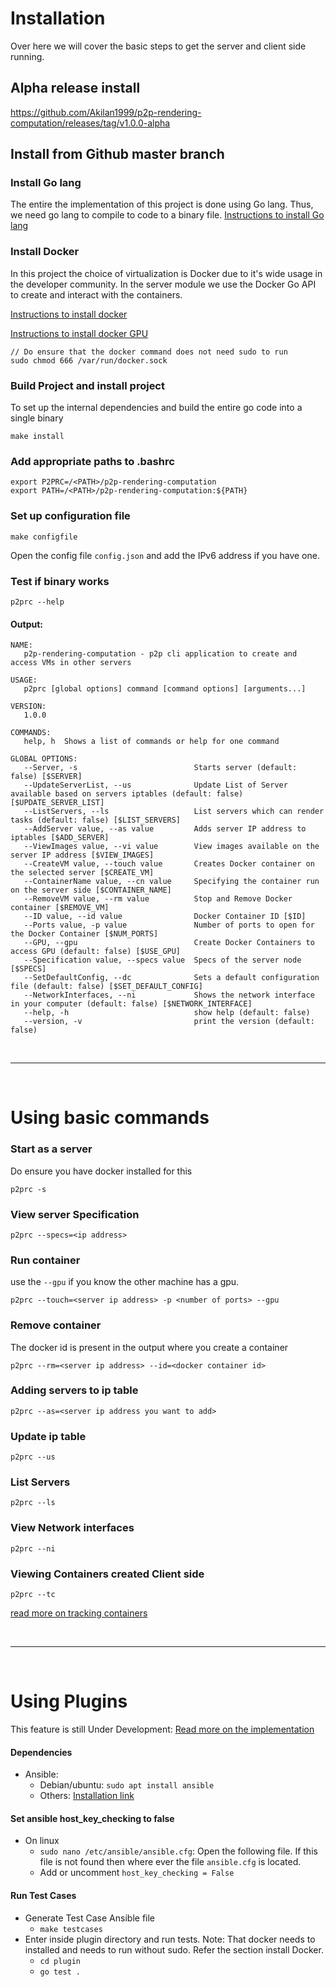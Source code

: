 # Installation 

Over here we will cover the basic steps to get the server and client side running. 

## Alpha release install 
https://github.com/Akilan1999/p2p-rendering-computation/releases/tag/v1.0.0-alpha

## Install from Github master branch 

### Install Go lang 
The entire the implementation of this project is done using Go lang. 
Thus, we need go lang to compile to code to a binary file.
[Instructions to install Go lang](https://golang.org/doc/install)

### Install Docker 
In this project the choice of virtualization is Docker due to it's wide usage 
in the developer community. In the server module we use the Docker Go API to create and
interact with the containers. 

[Instructions to install docker](https://docs.docker.com/get-docker/)

[Instructions to install docker GPU](https://docs.nvidia.com/datacenter/cloud-native/container-toolkit/install-guide.html#docker)
````
// Do ensure that the docker command does not need sudo to run
sudo chmod 666 /var/run/docker.sock
````

### Build Project and install project
To set up the internal dependencies and build the entire go code 
into a single binary
```
make install
```

### Add appropriate paths to .bashrc 
```
export P2PRC=/<PATH>/p2p-rendering-computation
export PATH=/<PATH>/p2p-rendering-computation:${PATH}
```

### Set up configuration file
```
make configfile 
```
Open the config file ```config.json``` and add the IPv6 address 
if you have one. 

### Test if binary works
```
p2prc --help
```
#### Output:
```
NAME:
   p2p-rendering-computation - p2p cli application to create and access VMs in other servers

USAGE:
   p2prc [global options] command [command options] [arguments...]

VERSION:
   1.0.0

COMMANDS:
   help, h  Shows a list of commands or help for one command

GLOBAL OPTIONS:
   --Server, -s                          Starts server (default: false) [$SERVER]
   --UpdateServerList, --us              Update List of Server available based on servers iptables (default: false) [$UPDATE_SERVER_LIST]
   --ListServers, --ls                   List servers which can render tasks (default: false) [$LIST_SERVERS]
   --AddServer value, --as value         Adds server IP address to iptables [$ADD_SERVER]
   --ViewImages value, --vi value        View images available on the server IP address [$VIEW_IMAGES]
   --CreateVM value, --touch value       Creates Docker container on the selected server [$CREATE_VM]
   --ContainerName value, --cn value     Specifying the container run on the server side [$CONTAINER_NAME]
   --RemoveVM value, --rm value          Stop and Remove Docker container [$REMOVE_VM]
   --ID value, --id value                Docker Container ID [$ID]
   --Ports value, -p value               Number of ports to open for the Docker Container [$NUM_PORTS]
   --GPU, --gpu                          Create Docker Containers to access GPU (default: false) [$USE_GPU]
   --Specification value, --specs value  Specs of the server node [$SPECS]
   --SetDefaultConfig, --dc              Sets a default configuration file (default: false) [$SET_DEFAULT_CONFIG]
   --NetworkInterfaces, --ni             Shows the network interface in your computer (default: false) [$NETWORK_INTERFACE]
   --help, -h                            show help (default: false)
   --version, -v                         print the version (default: false)  
```

<br>

--------------

<br>

# Using basic commands 

### Start as a server 
Do ensure you have docker installed for this 
```
p2prc -s 
```

### View server Specification 
```
p2prc --specs=<ip address>
```

### Run container 
use the ```--gpu``` if you know the other machine has a gpu. 
```
p2prc --touch=<server ip address> -p <number of ports> --gpu
```

### Remove container 
The docker id is present in the output where you create a container
```
p2prc --rm=<server ip address> --id=<docker container id> 
```

### Adding servers to ip table
```
p2prc --as=<server ip address you want to add> 
```

### Update ip table 
```
p2prc --us 
```

### List Servers 
```
p2prc --ls 
```

### View Network interfaces 
```
p2prc --ni
```

### Viewing Containers created Client side 
```
p2prc --tc
```
[read more on tracking containers](ClientImplementation.md#tracking-containers) 

<br>

--------------

<br>

# Using Plugins 
This feature is still Under Development:
[Read more on the implementation](PluginImplementation.md)

#### Dependencies
- Ansible:
  - Debian/ubuntu: ```sudo apt install ansible```
  - Others: [Installation link](https://ansible-tips-and-tricks.readthedocs.io/en/latest/ansible/install/)
    
#### Set ansible host_key_checking to false 
- On linux
  - ```sudo nano /etc/ansible/ansible.cfg```: Open the following file. If this file is not found then where
    ever the file ```ansible.cfg``` is located.
  -  Add or uncomment ```host_key_checking = False```
  
#### Run Test Cases 
- Generate Test Case Ansible file 
  - ```make testcases```
- Enter inside plugin directory and run tests. 
  Note: That docker needs to installed and needs to run without 
  sudo. Refer the section install Docker. 
  - ```cd plugin```
  - ```go test .```
  

  
  


